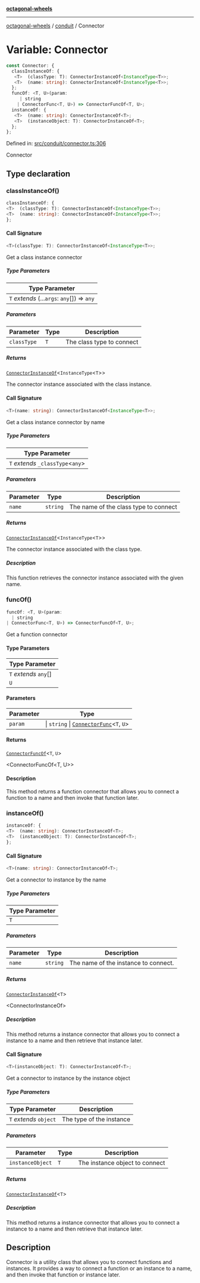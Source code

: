 [**octagonal-wheels**](../../../../README.md)

***

[octagonal-wheels](../../../../globals.md) / [conduit](../README.md) / Connector

# Variable: Connector

```ts
const Connector: {
  classInstanceOf: {
   <T>  (classType: T): ConnectorInstanceOf<InstanceType<T>>;
   <T>  (name: string): ConnectorInstanceOf<InstanceType<T>>;
  };
  funcOf: <T, U>(param: 
     | string
    | ConnectorFunc<T, U>) => ConnectorFuncOf<T, U>;
  instanceOf: {
   <T>  (name: string): ConnectorInstanceOf<T>;
   <T>  (instanceObject: T): ConnectorInstanceOf<T>;
  };
};
```

Defined in: [src/conduit/connector.ts:306](https://github.com/vrtmrz/octagonal-wheels/blob/main/src/conduit/connector.ts#L306)

Connector

## Type declaration

### classInstanceOf()

```ts
classInstanceOf: {
<T>  (classType: T): ConnectorInstanceOf<InstanceType<T>>;
<T>  (name: string): ConnectorInstanceOf<InstanceType<T>>;
};
```

#### Call Signature

```ts
<T>(classType: T): ConnectorInstanceOf<InstanceType<T>>;
```

Get a class instance connector

##### Type Parameters

| Type Parameter |
| ------ |
| `T` *extends* (...`args`: `any`[]) => `any` |

##### Parameters

| Parameter | Type | Description |
| ------ | ------ | ------ |
| `classType` | `T` | The class type to connect |

##### Returns

[`ConnectorInstanceOf`](../interfaces/ConnectorInstanceOf.md)\<`InstanceType`\<`T`\>\>

The connector instance associated with the class instance.

#### Call Signature

```ts
<T>(name: string): ConnectorInstanceOf<InstanceType<T>>;
```

Get a class instance connector by name

##### Type Parameters

| Type Parameter |
| ------ |
| `T` *extends* `_classType`\<`any`\> |

##### Parameters

| Parameter | Type | Description |
| ------ | ------ | ------ |
| `name` | `string` | The name of the class type to connect |

##### Returns

[`ConnectorInstanceOf`](../interfaces/ConnectorInstanceOf.md)\<`InstanceType`\<`T`\>\>

The connector instance associated with the class type.

##### Description

This function retrieves the connector instance associated with the given name.

### funcOf()

```ts
funcOf: <T, U>(param: 
  | string
| ConnectorFunc<T, U>) => ConnectorFuncOf<T, U>;
```

Get a function connector

#### Type Parameters

| Type Parameter |
| ------ |
| `T` *extends* `any`[] |
| `U` |

#### Parameters

| Parameter | Type |
| ------ | ------ |
| `param` | \| `string` \| [`ConnectorFunc`](../type-aliases/ConnectorFunc.md)\<`T`, `U`\> |

#### Returns

[`ConnectorFuncOf`](../interfaces/ConnectorFuncOf.md)\<`T`, `U`\>

<ConnectorFuncOf<T, U>>

#### Description

This method returns a function connector that allows you to connect a function to a name and then invoke that function later.

### instanceOf()

```ts
instanceOf: {
<T>  (name: string): ConnectorInstanceOf<T>;
<T>  (instanceObject: T): ConnectorInstanceOf<T>;
};
```

#### Call Signature

```ts
<T>(name: string): ConnectorInstanceOf<T>;
```

Get a connector to instance by the name

##### Type Parameters

| Type Parameter |
| ------ |
| `T` |

##### Parameters

| Parameter | Type | Description |
| ------ | ------ | ------ |
| `name` | `string` | The name of the instance to connect. |

##### Returns

[`ConnectorInstanceOf`](../interfaces/ConnectorInstanceOf.md)\<`T`\>

<ConnectorInstanceOf<T>>

##### Description

This method returns a instance connector that allows you to connect a instance to a name and then retrieve that instance later.

#### Call Signature

```ts
<T>(instanceObject: T): ConnectorInstanceOf<T>;
```

Get a connector to instance by the instance object

##### Type Parameters

| Type Parameter | Description |
| ------ | ------ |
| `T` *extends* `object` | The type of the instance |

##### Parameters

| Parameter | Type | Description |
| ------ | ------ | ------ |
| `instanceObject` | `T` | The instance object to connect |

##### Returns

[`ConnectorInstanceOf`](../interfaces/ConnectorInstanceOf.md)\<`T`\>

##### Description

This method returns a instance connector that allows you to connect a instance to a name and then retrieve that instance later.

## Description

Connector is a utility class that allows you to connect functions and instances.
It provides a way to connect a function or an instance to a name, and then invoke that function or instance later.
